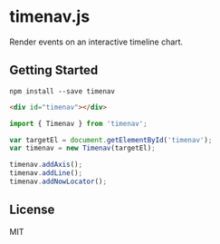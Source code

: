 # timenav.js

Render events on an interactive timeline chart.


## Getting Started

```shell
npm install --save timenav
```

```html
<div id="timenav"></div>
```

```js
import { Timenav } from 'timenav';

var targetEl = document.getElementById('timenav');
var timenav = new Timenav(targetEl);

timenav.addAxis();
timenav.addLine();
timenav.addNowLocator();
```


## License

MIT
